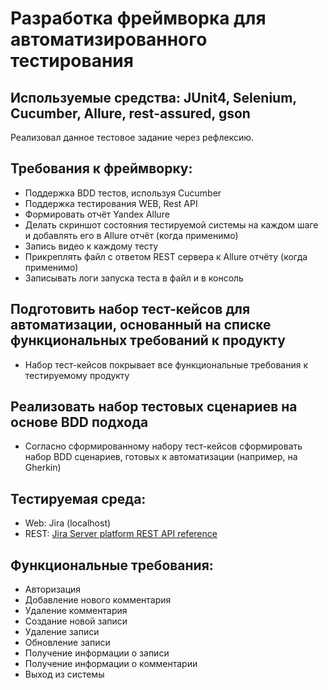# Разработка фреймворка для автоматизированного тестирования

## Используемые средства: JUnit4, Selenium, Cucumber, Allure, rest-assured, gson
Реализовал данное тестовое задание через рефлексию.

## Требования к фреймворку:
* Поддержка BDD тестов, используя Cucumber
* Поддержка тестирования WEB, Rest API
* Формировать отчёт Yandex Allure
* Делать скриншот состояния тестируемой системы на каждом шаге и добавлять его в Allure отчёт (когда применимо)
* Запись видео к каждому тесту
* Прикреплять файл с ответом REST сервера к Allure отчёту (когда применимо)
* Записывать логи запуска теста в файл и в консоль

## Подготовить набор тест-кейсов для автоматизации, основанный на списке функциональных требований к продукту
* Набор тест-кейсов покрывает все функциональные требования к тестируемому продукту

## Реализовать набор тестовых сценариев на основе BDD подхода
* Согласно сформированному набору тест-кейсов сформировать набор BDD сценариев, готовых к автоматизации (например, на Gherkin)

## Тестируемая среда: 
* Web: Jira (localhost)
* REST: [Jira Server platform REST API reference](https://docs.atlassian.com/software/jira/docs/api/REST/8.8.1/)

## Функциональные требования:
* Авторизация
* Добавление нового комментария
* Удаление комментария
* Создание новой записи
* Удаление записи
* Обновление записи
* Получение информации о записи
* Получение информации о комментарии
* Выход из системы
